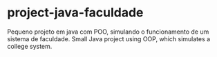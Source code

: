 # project-java-faculdade
Pequeno projeto em java com POO, simulando o funcionamento de um sistema de faculdade.
Small Java project using OOP, which simulates a college system. 
